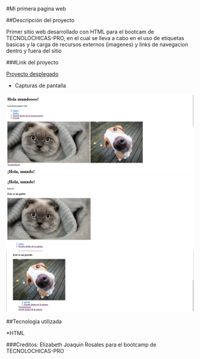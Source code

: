 #Mi primera pagina web

##Descripción del proyecto

Primer sitio web desarrollado con HTML para el bootcam de TECNOLOCHICAS-PRO,
en el cual se lleva a cabo en el uso de etiquetas basicas y la carga de recursos 
externos (imagenes) y links de navegacion dentro y fuera del sitio 

###Link del proyecto 

[Proyecto desplegado]()

- Capturas de pantalla


![Sección imagenes](absset/menu.png)
![Sección imagenes](absset/gato.png)
![Sección imagenes](absset/perro.png)



##Tecnologia utilizada 

*HTML

###Creditos: Elizabeth Joaquin Rosales para el bootcamp de TECNOLOCHICAS-PRO


